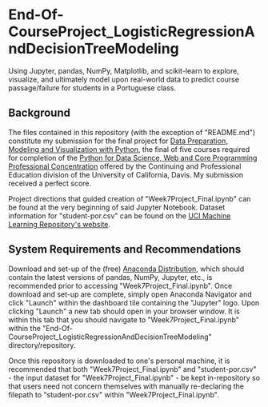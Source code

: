 # End-Of-CourseProject_LogisticRegressionAndDecisionTreeModeling
Using Jupyter, pandas, NumPy, Matplotlib, and scikit-learn to explore, visualize, and ultimately model upon real-world data to predict course passage/failure for students in a Portuguese class.

## Background
The files contained in this repository (with the exception of "README.md") constitute my submission for the final project for [Data Preparation, Modeling and Visualization with Python](https://cpe.ucdavis.edu/section/data-preparation-modeling-and-visualization-python-0), the final of five courses required for completion of the [Python for Data Science, Web and Core Programming Professional Concentration](https://cpe.ucdavis.edu/certificate-program/python-data-science-web-and-core-programming-professional-concentration) offered by the Continuing and Professional Education division of the University of California, Davis.
My submission received a perfect score.

Project directions that guided creation of "Week7Project_Final.ipynb" can be found at the very beginning of said Jupyter Notebook. Dataset information for "student-por.csv" can be found on the [UCI Machine Learning Repository's website](https://archive.ics.uci.edu/ml/datasets/Student+Performance).

## System Requirements and Recommendations
Download and set-up of the (free) [Anaconda Distribution](https://www.anaconda.com/products/distribution), which should contain the latest versions of pandas, NumPy, Jupyter, etc., is recommended prior to accessing "Week7Project_Final.ipynb". Once download and set-up are complete, simply open Anaconda Navigator and click "Launch" within the dashboard tile containing the "Jupyter" logo. Upon clicking "Launch" a new tab should open in your browser window. It is within this tab that you should navigate to "Week7Project_Final.ipynb" within the "End-Of-CourseProject_LogisticRegressionAndDecisionTreeModeling" directory/repository.

Once this repository is downloaded to one's personal machine, it is recommended that both "Week7Project_Final.ipynb" and "student-por.csv" - the input dataset for "Week7Project_Final.ipynb" - be kept in-repository so that users need not concern themselves with manually re-declaring the filepath to "student-por.csv" within "Week7Project_Final.ipynb".

